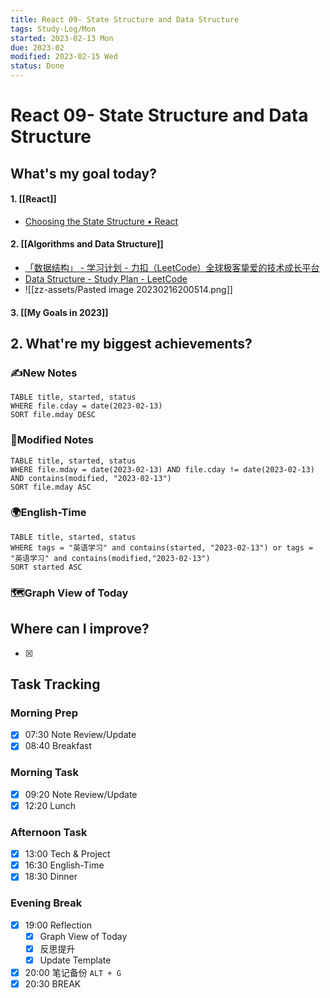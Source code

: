 ```yaml
---
title: React 09- State Structure and Data Structure
tags: Study-Log/Mon
started: 2023-02-13 Mon
due: 2023-02
modified: 2023-02-15 Wed
status: Done
---
```

# React 09- State Structure and Data Structure
## What's my goal today?
#### 1. [[React]]
- [Choosing the State Structure • React](https://beta.reactjs.org/learn/choosing-the-state-structure)
#### 2. [[Algorithms and Data Structure]]
- [「数据结构」 - 学习计划 - 力扣（LeetCode）全球极客挚爱的技术成长平台](https://leetcode.cn/study-plan/data-structures/?progress=jnnzzqs)
- [Data Structure - Study Plan - LeetCode](https://leetcode.com/study-plan/data-structure/?progress=x3fworis)
- ![[zz-assets/Pasted image 20230216200514.png]]
#### 3. [[My Goals in 2023]]

## 2. What're my biggest achievements?
### ✍️New Notes

```dataview
TABLE title, started, status
WHERE file.cday = date(2023-02-13)
SORT file.mday DESC
```

### 📝Modified Notes

```dataview
TABLE title, started, status
WHERE file.mday = date(2023-02-13) AND file.cday != date(2023-02-13) AND contains(modified, "2023-02-13")
SORT file.mday ASC
```

### 🌍English-Time

```dataview
TABLE title, started, status
WHERE tags = "英语学习" and contains(started, "2023-02-13") or tags = "英语学习" and contains(modified,"2023-02-13") 
SORT started ASC
```

### 🗺️Graph View of Today

## Where can I improve?
- [x] 
## Task Tracking
### Morning Prep
- [x] 07:30 Note Review/Update
- [x] 08:40 Breakfast
### Morning Task
- [x] 09:20 Note Review/Update
- [x] 12:20 Lunch
### Afternoon Task
- [x] 13:00 Tech & Project
- [x] 16:30 English-Time
- [x] 18:30 Dinner
### Evening Break
- [x] 19:00 Reflection
	- [x] Graph View of Today
	- [x] 反思提升
	- [x] Update Template 
- [x] 20:00 笔记备份 `ALT + G`
- [x] 20:30 BREAK